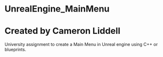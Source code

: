 # UnrealEngine_MainMenu
# Created by Cameron Liddell
University assignment to create a Main Menu in Unreal engine using C++ or blueprints.
